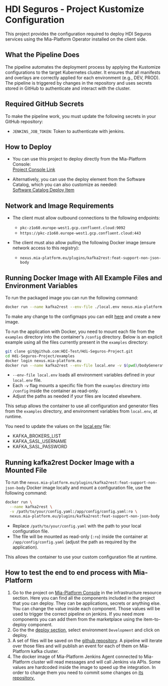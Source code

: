 # HDI Seguros - Project Kustomize Configuration

This project provides the configuration required to deploy HDI Seguros services using the Mia-Platform Operator installed on the client side.

## What the Pipeline Does

The pipeline automates the deployment process by applying the Kustomize configurations to the target Kubernetes cluster. It ensures that all manifests and overlays are correctly applied for each environment (e.g., DEV, PROD). The pipeline is triggered by changes in the repository and uses secrets stored in GitHub to authenticate and interact with the cluster.

## Required GitHub Secrets

To make the pipeline work, you must update the following secrets in your GitHub repository:

- `JENKINS_JOB_TOKEN`: Token to authenticate with jenkins.

## How to Deploy

- You can use this project to deploy directly from the Mia-Platform Console:  
  [Project Console Link](https://console.cloud.mia-platform.eu/projects/68555d8048e364cdce509d68/homepage)

- Alternatively, you can use the deploy element from the Software Catalog, which you can also customize as needed:  
  [Software Catalog Deploy Item](https://console.cloud.mia-platform.eu/tenants/7898bbc0-aded-4fd1-8c5d-775cbf39427c/software-catalog/urn%3A7898bbc0-aded-4fd1-8c5d-775cbf39427c%3Amktp%3Adeploy-item)

## Network and Image Requirements

- The client must allow outbound connections to the following endpoints:
  - `pkc-z1o60.europe-west1.gcp.confluent.cloud:9092`
  - `https://pkc-z1o60.europe-west1.gcp.confluent.cloud:443`

- The client must also allow pulling the following Docker image (ensure network access to this registry):
  - `nexus.mia-platform.eu/plugins/kafka2rest:feat-support-non-json-body`

## Running Docker Image with All Example Files and Environment Variables
To run the packaged image you can run the following command:
```sh
docker run --name kafka2rest --env-file ./local.env nexus.mia-platform.eu/poc/jenkins-agent
```
To make any change to the configmaps you can edit [here](https://git.tools.mia-platform.eu/clients/7898bbc0-aded-4fd1-8c5d-775cbf39427c/platform/jenkins-agent) and create a new image.

To run the application with Docker, you need to mount each file from the `examples` directory into the container's `/config` directory. Below is an explicit example using all the files currently present in the `examples` directory:

```sh
git clone git@github.com:HDI-Test/Hdi-Seguros-Project.git
cd Hdi-Seguros-Project/examples
docker login nexus.mia-platform.eu
docker run --name kafka2rest --env-file local.env -v $(pwd)/bodyGenerators.js:/configs/bodyGenerators.js:ro -v $(pwd)/headerGenerators.js:/configs/headerGenerator.js:ro -v $(pwd)/kafka2rest-config.json:/configs/kafka2rest-config.json:ro -v $(pwd)/pathGenerators.js:/configs/pathGenerators.js:ro nexus.mia-platform.eu/plugins/kafka2rest:feat-support-non-json-body
```

- `--env-file local.env` loads all environment variables defined in your `local.env` file.
- Each `-v` flag mounts a specific file from the `examples` directory into `/config` inside the container as read-only.
- Adjust the paths as needed if your files are located elsewhere.

This setup allows the container to use all configuration and generator files from the `examples` directory, and environment variables from `local.env`, at runtime.

You need to update the values on the [local.env](./examples/local.env) file:
- KAFKA_BROKERS_LIST
- KAFKA_SASL_USERNAME
- KAFKA_SASL_PASSWORD


## Running kafka2rest Docker Image with a Mounted File

To run the `nexus.mia-platform.eu/plugins/kafka2rest:feat-support-non-json-body` Docker image locally and mount a configuration file, use the following command:

```sh
docker run \
  --name kafka2rest \
  -v /path/to/your/config.yaml:/app/config/config.yaml:ro \
  nexus.mia-platform.eu/plugins/kafka2rest:feat-support-non-json-body
```

- Replace `/path/to/your/config.yaml` with the path to your local configuration file.
- The file will be mounted as read-only (`:ro`) inside the container at `/app/config/config.yaml` (adjust the path as required by the application).

This allows the container to use your custom configuration file at runtime.

## How to test the end to end process with Mia-Platform

1. Go to the project on [Mia-Platform Console](https://console.cloud.mia-platform.eu/projects/68555d8048e364cdce509d68/design/revisions/main/config/custom-resources/repository-to-deploy) in the infrastructure resource section. Here you can find all the components included in the project that you can deploy. They can be applications, secrets or anything else.
You can change the value inside each component. Those values will be used to trigger the correct pipeline on jenkins.
If you need more components you can add them from the marketplace using the item-to-deploy component.
2. Go the the [deploy section](https://console.cloud.mia-platform.eu/projects/68555d8048e364cdce509d68/deploy), select environment `Development` and click on deploy.
3. A set of files will be saved on the [github repository](https://github.com/HDI-Test/Hdi-Seguros-Project/tree/main/manifests/deploy/environments/DEV). A pipeline will iterate over those files and will publish an event for each of them on Mia-Platform kafka cluster.
4. The docker image of Mia-Platform Jenkins Agent connected to Mia-Platform cluster will read messages and will call Jenkins via APIs.
Some values are hardcoded inside the image to speed up the integration. In order to change them you need to commit some changes on [its repository.](https://git.tools.mia-platform.eu/clients/7898bbc0-aded-4fd1-8c5d-775cbf39427c/platform/jenkins-agent)

